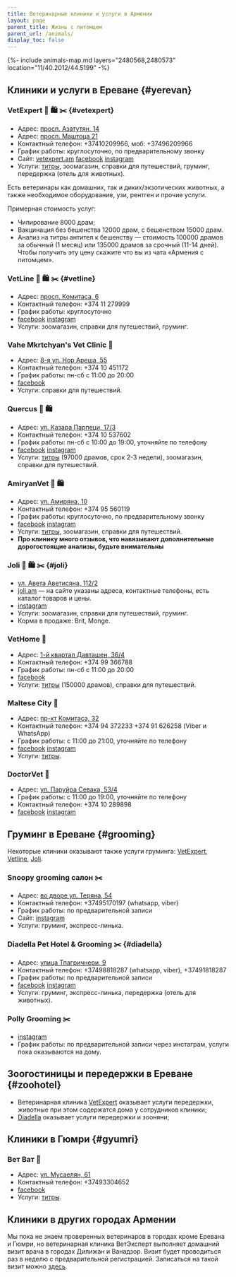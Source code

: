```yaml
---
title: Ветеринарные клиники и услуги в Армении
layout: page
parent_title: Жизнь с питомцем
parent_url: /animals/
display_toc: false
---
```


{%- include animals-map.md layers="2480568,2480573" location="11/40.2012/44.5199" -%}

## Клиники и услуги в Ереване {#yerevan}

<div class="cards vet">
<div class="card">

### VetExpert 🏥 🛍️ ✂️ {#vetexpert}

- Адрес: [просп. Азатутян, 14](https://yandex.ru/maps/org/vet_ekspert/1861952348/)
- Адрес: [просп. Маштоца 21](https://yandex.ru/maps/10262/yerevan/house/YE0YcwZgSUMAQFpqfX15cn5kbA==/)
- Контактный телефон: +37410209966, моб: +37496209966
- График работы: круглосуточно, по предварительному звонку
- Сайт: [vetexpert.am](https://vetexpert.am/ru/) [facebook](https://facebook.com/vetexpertvetgroup) [instagram](https://instagram.com/vetexpertveterinarygroup/)
- Услуги: [титры](rabies-titers.md), зоомагазин, справки для путешествий, груминг, передержка (отель для животных).

Есть ветеринары как домашних, так и диких/экзотических животных, а также необходимое оборудование, узи, рентген и прочие услуги.

Примерная стоимость услуг:
- Чипирование 8000 драм;
- Вакцинация без бешенства 12000 драм, с бешенством 15000 драм.
- Анализ на титры антител к бешенству — стоимость 100000 драмов за обычный (1 месяц)
  или 135000 драмов за срочный (11-14 дней). Чтобы получить эту цену скажите что вы из
  чата «Армения с питомцем».

</div>
<div class="card">

### VetLine 🏥 🛍️ ✂️️ {#vetline}

- Адрес: [просп. Комитаса, 6](https://yandex.ru/maps/org/kruglosutochnaya_veterinarnaya_klinika_vetlayn/154801169156/)
- Контактный телефон: +374 11 279999
- График работы: круглосуточно
- [facebook](https://facebook.com/vetlinearmenia/) [instagram](https://instagram.com/vetline_vet.clinic/)
- Услуги: зоомагазин, справки для путешествий, груминг.

### Vahe Mkrtchyan's Vet Clinic 🏥

- Адрес: [8-я ул. Нор Ареша, 55](https://yandex.ru/maps/org/vahe_mkrtchyan_vet_clinic/106925944672/)
- Контактный телефон: +374 10 451172
- График работы: пн-сб с 11:00 до 20:00
- [facebook](https://facebook.com/VMPC2016)
- Услуги: справки для путешествий.

### Quercus 🏥 🛍️

- Адрес: [ул. Казара Парпеци, 17/3](https://yandex.ru/maps/org/quercus_vet_clinic_zoosalon/181982950255/)
- Контактный телефон: +374 10 537602
- График работы: пн-сб с 10:00 до 19:00, уточняйте по телефону
- [facebook](https://facebook.com/profile.php?id=100034328929603) [instagram](https://instagram.com/vet.clinic_quercus/)
- Услуги: [титры](rabies-titers.md) (97000 драмов, срок 2-3 недели), зоомагазин, справки для путешествий.

</div>
<div class="card">

### AmiryanVet 🏥 🛍️

- Адрес: [ул. Амиряна, 10](https://yandex.ru/maps/org/amiryanvet/209808278094/)
- Контактный телефон: +374 95 560119
- График работы: круглосуточно, по предварительному звонку
- [facebook](https://facebook.com/AmiryanVeterinary) [instagram](https://instagram.com/amiryanvet/)
- Услуги: [титры](rabies-titers.md), зоомагазин, справки для путешествий.
- **Про клинику много отзывов, что навязывают дополнительные дорогостоящие анализы, будьте внимательны**

</div>
<div class="card">

### Joli 🏥 🛍️ ✂️ {#joli}

- [ул. Авета Аветисяна, 112/2](https://yandex.ru/maps/org/veterinarny_tsentr_dzholi/135151397057/)
- [joli.am](https://joli.am/) — на сайте указаны адреса, контактные телефоны, есть каталог товаров и цены.
- [instagram](https://instagram.com/joli_veterinary_center/)
- Услуги: зоомагазин, справки для путешествий, груминг.
- Корма в продаже: Brit, Monge.

</div>
<div class="card">

### VetHome 🏥

- Адрес: [1-й квартал Давташен, 36/4](https://yandex.ru/maps/org/vethome/111774686048/)
- Контактный телефон: +374 99 366788
- График работы: пн-сб с 11:00 до 20:00
- [facebook](https://facebook.com/vethomeyerevan)
- Услуги: [титры](rabies-titers.md) (150000 драмов), справки для путешествий.

</div>
<div class="card">

### Maltese City 🏥

- Адрес: [пр-кт Комитаса, 32](https://yandex.ru/maps/10262/yerevan/house/YE0YcwdjSUQCQFpqfX5xdX5lZg==/)
- Контактный телефон: +374 94 372233 +374 91 626258 (Viber и WhatsApp)
- График работы: с 11:00 до 21:00, уточняйте по телефону
- [facebook](https://facebook.com/maltesecity/) [instagram](https://instagram.com/maltese_city/)
- Услуги: [титры](rabies-titers.md).

</div>
<div class="card">

### DoctorVet 🏥

- Адрес: [ул. Паруйра Севака, 53/4](https://yandex.ru/maps/org/doktor_vet/24738688707/)
- График работы: с 11:00 до 19:00, уточняйте по телефону
- Контактный телефон: +374 10 289898
- [facebook](https://facebook.com/doctorvetveterinaryclinic) [instagram](https://instagram.com/doctorvetarmenia/)

</div>
</div>

## Груминг в Ереване {#grooming}

Некоторые клиники оказывают также услуги груминга: [VetExpert](#vetexpert), [Vetline](#vetline), [Joli](#joli).

### Snoopy grooming салон ✂️

- Адрес: [во дворе ул. Теряна, 54](https://yandex.ru/maps/10262/yerevan/house/YE0YcwZoQUwAQFpqfX15dH9kZw==/)
- Контактный телефон: +37495170197 (whatsapp, viber)
- График работы: по предварительной записи
- Сайт: [instagram](https://instagram.com/snoopy_grooming_salon_studio/)
- Услуги: груминг, экспресс-линька.

### Diadella Pet Hotel & Grooming ✂️ {#diadella}

- Адрес: [улица Тпагричнери, 9](https://yandex.ru/maps/10262/yerevan/house/YE0YcwVgSUEAQFpqfX12dnVhYQ==/)
- Контактный телефон: +37498818287 (whatsapp, viber), +37491818287
- График работы: по предварительной записи
- [facebook](https://www.facebook.com/profile.php?id=100064109612549) [instagram](https://www.instagram.com/diadella_/)
- Услуги: груминг, экспресс-линька, передержка (отель для животных).

### Polly Grooming ✂️

- [instagram](https://www.instagram.com/polly_grooming/)
- График работы: по предварительной записи через инстаграм, услуги пока оказываются на дому.

## Зоогостиницы и передержки в Ереване {#zoohotel}

- Ветеринарная клиника [VetExpert](#vetexpert) оказывает услуги передержки, животные при этом содержатся дома
  у сотрудников клиники;
- [Diadella](#diadella) оказывает услуги передержки и зооняни;

## Клиники в Гюмри {#gyumri}

### Вет Ват 🏥

- Адрес: [ул. Мусаелян, 61](https://yandex.ru/maps/org/vet_vat/40293317454/)
- Контактный телефон: +37493304652
- [facebook](https://facebook.com/vetvatVeterinary)
- Услуги: [титры](rabies-titers.md).

## Клиники в других городах Армении

Мы пока не знаем проверенных ветеринаров в городах кроме Еревана и Гюмри, но ветеринарная клиника ВетЭксперт выполняет
домашний визит врача в городах Дилижан и Ванадзор. Визит будет проводиться раз в неделю с предварительной регистрацией.
Записаться на такой визит можно [здесь](https://t.me/VetExpertVisite).
